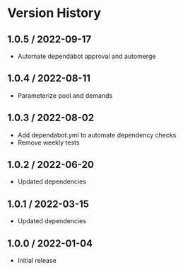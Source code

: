# Version History

## 1.0.5 / 2022-09-17

- Automate dependabot approval and automerge

## 1.0.4 / 2022-08-11

- Parameterize pool and demands

## 1.0.3 / 2022-08-02

- Add dependabot.yml to automate dependency checks
- Remove weekly tests

## 1.0.2 / 2022-06-20

- Updated dependencies

## 1.0.1 / 2022-03-15

- Updated dependencies

## 1.0.0 / 2022-01-04

- Initial release
